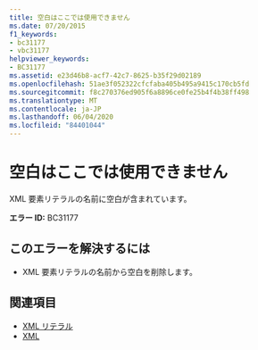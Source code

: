 ```yaml
---
title: 空白はここでは使用できません
ms.date: 07/20/2015
f1_keywords:
- bc31177
- vbc31177
helpviewer_keywords:
- BC31177
ms.assetid: e23d46b8-acf7-42c7-8625-b35f29d02189
ms.openlocfilehash: 51ae3f052322cfcfaba405b495a9415c170cb5fd
ms.sourcegitcommit: f8c270376ed905f6a8896ce0fe25b4f4b38ff498
ms.translationtype: MT
ms.contentlocale: ja-JP
ms.lasthandoff: 06/04/2020
ms.locfileid: "84401044"
---
```

# <a name="white-space-may-not-appear-here"></a>空白はここでは使用できません
XML 要素リテラルの名前に空白が含まれています。  
  
 **エラー ID:** BC31177  
  
## <a name="to-correct-this-error"></a>このエラーを解決するには  
  
- XML 要素リテラルの名前から空白を削除します。  
  
## <a name="see-also"></a>関連項目

- [XML リテラル](../language-reference/xml-literals/index.md)
- [XML](../programming-guide/language-features/xml/index.md)
